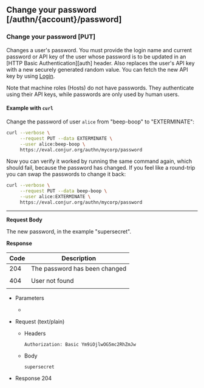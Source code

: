 ## Change your password [/authn/{account}/password]

### Change your password [PUT]

Changes a user's password. You must provide the login name and current password
or API key of the user whose password is to be updated in
an [HTTP Basic Authentication][auth] header. Also replaces the user's API key
with a new securely generated random value. You can fetch the new API key by
using [Login](#authentication-login-get).

<!-- include(partials/basic_auth.md) -->

Note that machine roles (Hosts) do not have passwords. They authenticate using
their API keys, while passwords are only used by human users.

#### Example with `curl`

Change the password of user `alice` from "beep-boop" to "EXTERMINATE":

```bash
curl --verbose \
     --request PUT --data EXTERMINATE \
     --user alice:beep-boop \
     https://eval.conjur.org/authn/mycorp/password
```

Now you can verify it worked by running the same command again, which should fail, because the password has changed. If you feel like a round-trip you can swap the passwords to change it back:

```bash
curl --verbose \
     --request PUT --data beep-boop \
     --user alice:EXTERMINATE \
     https://eval.conjur.org/authn/mycorp/password
```

---

<!-- include(partials/auth_header_table.md) -->

**Request Body**

The new password, in the example "supersecret".

**Response**

|Code|Description                             |
|----|----------------------------------------|
|204 |The password has been changed           |
|<!-- include(partials/http_401.md) -->|
|404 |User not found                          |
|<!-- include(partials/http_422.md) -->|

+ Parameters
  + <!-- include(partials/account_param.md) -->

+ Request (text/plain)
    + Headers

        ```
        Authorization: Basic Ym9iOjlwOG5mc2RhZmJw
        ```
    
    + Body

        ```
        supersecret
        ```

+ Response 204

